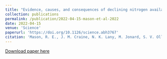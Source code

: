 ```yaml
---
title: "Evidence, causes, and consequences of declining nitrogen availability in terrestrial ecosystems"
collection: publications
permalink: /publication/2022-04-15-mason-et-al-2022
date: 2022-04-15
venue: 'Science'
paperurl: 'https://doi.org/10.1126/science.abh3767'
citation: 'Mason, R. E., J. M. Craine, N. K. Lany, M. Jonard, S. V. Ollinger, P. M. Groffman, R. W. Fulweiler, J. Angerer, Q. D. Read, P. B. Reich, P. H. Templer, and A. J. Elmore. 2022. Evidence, causes, and consequences of declining nitrogen availability in terrestrial ecosystems. Science, 376, eabh3767. DOI: 10.1126/science.abh3767.'
---
```

[Download paper here](https://doi.org/10.1126/science.abh3767)
